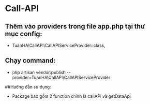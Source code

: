 # Call-API

## Thêm vào providers trong file app.php tại thư mục config:
+ TuanHA\CallAPI\CallAPIServiceProvider::class,

## Chạy command:
+ php artisan vendor:publish --provider=TuanHA\CallAPI\CallAPIServiceProvider

##Hướng đẫn sử dụng:
+ Package bao gồm 2 function chính là callAPI và getDataApi
